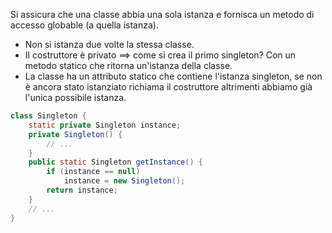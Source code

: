 Si assicura che una classe abbia una sola istanza e fornisca un metodo di accesso globable (a quella istanza). 
- Non si istanza due volte la stessa classe.
- Il costruttore è privato $\implies$ come si crea il primo singleton? Con un metodo statico che ritorna un'istanza della classe.
- La classe ha un attributo statico che contiene l'istanza singleton, se non è ancora stato istanziato richiama il costruttore altrimenti abbiamo già l'unica possibile istanza.

```java
class Singleton {
	static private Singleton instance;
	private Singleton() {
		// ...
	}
	public static Singleton getInstance() {
		if (instance == null)
			instance = new Singleton();
		return instance;
	}
	// ...
}
```